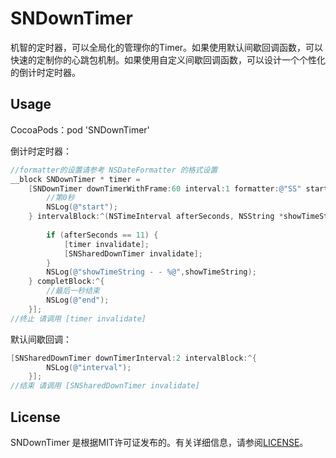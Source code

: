 # SNDownTimer
机智的定时器，可以全局化的管理你的Timer。如果使用默认间歇回调函数，可以快速的定制你的心跳包机制。如果使用自定义间歇回调函数，可以设计一个个性化的倒计时定时器。

## Usage

CocoaPods：pod 'SNDownTimer'

倒计时定时器：

```objective-c
//formatter的设置请参考 NSDateFormatter 的格式设置
__block SNDownTimer * timer =
    [SNDownTimer downTimerWithFrame:60 interval:1 formatter:@"SS" startBlock:^{
        //第0秒
        NSLog(@"start");
    } intervalBlock:^(NSTimeInterval afterSeconds, NSString *showTimeString) {
        
        if (afterSeconds == 11) {
            [timer invalidate];
            [SNSharedDownTimer invalidate];
        }
        NSLog(@"showTimeString - - %@",showTimeString);
    } completBlock:^{
        //最后一秒结束
        NSLog(@"end");
    }];
//终止 请调用 [timer invalidate]
```

默认间歇回调：

```objective-c
[SNSharedDownTimer downTimerInterval:2 intervalBlock:^{
        NSLog(@"interval");
    }];
//结束 请调用 [SNSharedDownTimer invalidate]
```

## License

SNDownTimer 是根据MIT许可证发布的。有关详细信息，请参阅[LICENSE](https://github.com/snlo/SNDownTimer/blob/master/LICENSE)。